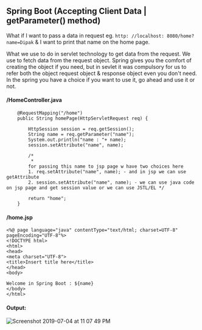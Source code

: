 ## Spring Boot (Accepting Client Data | getParameter() method)

What if I want to pass a data in request eg. `http: //localhost: 8080/home? name=Dipak` & I want to print that name on the home page.

What we use to do in servlet technology to get data from the request. We use to fetch data from the request object. 
Spring gives you the comfort of creating the object if you need, but in sevlet it was compulsory for us to refer both the object request object & response object even you don't need. In the spring you have a choice if you want to use it, go ahead and use it or not.

#### /HomeController.java
```
	@RequestMapping("/home")
	public String homePage(HttpServletRequest req) {
		
		HttpSession session = req.getSession();
		String name = req.getParameter("name");
		System.out.println("name : "+ name);
		session.setAttribute("name", name);
				
		/*
		 * 
		for passing this name to jsp page w have two choices here
		1. req.setAttribute("name", name); - and in jsp we can use getAttribute
		2. session.setAttribute("name", name); - we can use java code on jsp page and get session value or we can use JSTL/EL */
		
		return "home";
	}
```

#### /home.jsp
```
<%@ page language="java" contentType="text/html; charset=UTF-8" pageEncoding="UTF-8"%>
<!DOCTYPE html>
<html>
<head>
<meta charset="UTF-8">
<title>Insert title here</title>
</head>
<body>

Welcome in Spring Boot : ${name}
</body>
</html>
```
#### Output:

![Screenshot 2019-07-04 at 11 07 49 PM](https://user-images.githubusercontent.com/35020560/60682342-93a4e200-9eb0-11e9-8eea-f3eaf597109b.png)

